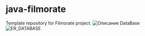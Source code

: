 # java-filmorate
Template repository for Filmorate project.
![Описание DataBase](https://user-images.githubusercontent.com/106785404/199376497-70e8659b-1793-4ae6-98e7-9622736a6fe2.png)
![ER_DATABASE](https://user-images.githubusercontent.com/106785404/199383152-8705fe4b-20b1-41d4-a1fe-296115b577ab.png)
